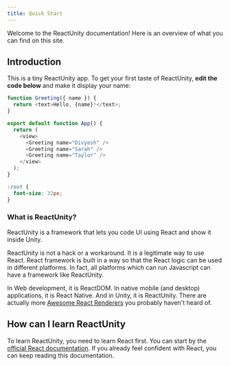```yaml
---
title: Quick Start
---
```


<Intro>

Welcome to the ReactUnity documentation! Here is an overview of what you can find on this site.

</Intro>

## Introduction

This is a tiny ReactUnity app. To get your first taste of ReactUnity, **edit the code below** and make it display your name:

<Sandpack>

```js
function Greeting({ name }) {
  return <text>Hello, {name}!</text>;
}

export default function App() {
  return (
    <view>
      <Greeting name="Divyesh" />
      <Greeting name="Sarah" />
      <Greeting name="Taylor" />
    </view>
  );
}
```

```css
:root {
  font-size: 32px;
}
```

</Sandpack>

### What is ReactUnity?

ReactUnity is a framework that lets you code UI using React and show it inside Unity.

ReactUnity is not a hack or a workaround. It is a legitimate way to use React. React framework is built in a way so that the React logic can be used in different platforms. In fact, all platforms which can run Javascript can have a framework like ReactUnity.

In Web development, it is ReactDOM. In native mobile (and desktop) applications, it is React Native. And in Unity, it is ReactUnity. There are actually more [Awesome React Renderers](https://github.com/chentsulin/awesome-react-renderer) you probably haven't heard of.

## How can I learn ReactUnity

To learn ReactUnity, you need to learn React first. You can start by the [official React documentation](https://reactjs.org/). If you already feel confident with React, you can keep reading this documentation.
